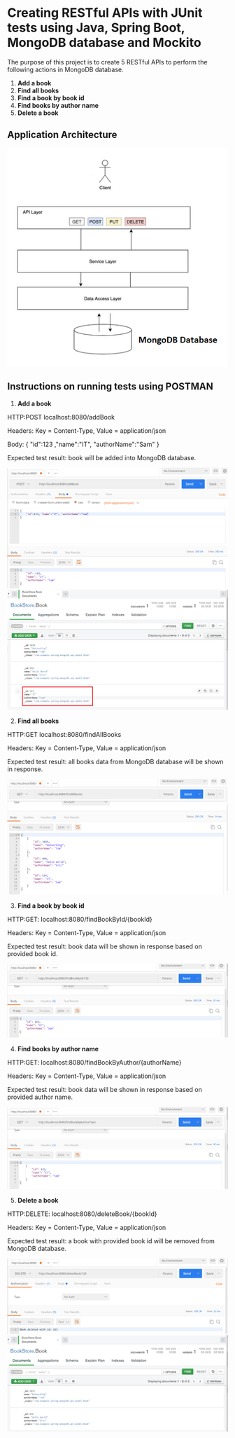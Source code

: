 # Creating RESTful APIs with JUnit tests using Java, Spring Boot, MongoDB database and Mockito

The purpose of this project is to create 5 RESTful APIs to perform the following actions in MongoDB database.
1. **Add a book**
2. **Find all books**
3. **Find a book by book id**
4. **Find books by author name**
5. **Delete a book**

## Application Architecture

<img src="https://github.com/kmjenniferng/java-spring-boot-mongodb-mockito-book-project/blob/main/system_architecture.png">

## Instructions on running tests using POSTMAN
1. **Add a book**

HTTP:POST localhost:8080/addBook

Headers: Key = Content-Type, Value = application/json

Body: { "id":123 ,"name":"IT", "authorName":"Sam" }

Expected test result: book will be added into MongoDB database.

<img src="https://github.com/kmjenniferng/java-spring-boot-mongodb-mockito-book-project/blob/main/screenshot1.png">

<img src="https://github.com/kmjenniferng/java-spring-boot-mongodb-mockito-book-project/blob/main/screenshot2.png">

2. **Find all books**

HTTP:GET localhost:8080/findAllBooks

Headers: Key = Content-Type, Value = application/json

Expected test result: all books data from MongoDB database will be shown in response.

<img src="https://github.com/kmjenniferng/java-spring-boot-mongodb-mockito-book-project/blob/main/screenshot3.png">

3. **Find a book by book id**

HTTP:GET: localhost:8080/findBookById/{bookId}

Headers: Key = Content-Type, Value = application/json

Expected test result: book data will be shown in response based on provided book id.

<img src="https://github.com/kmjenniferng/java-spring-boot-mongodb-mockito-book-project/blob/main/screenshot4.png">

4. **Find books by author name**

HTTP:GET: localhost:8080/findBookByAuthor/{authorName}

Headers: Key = Content-Type, Value = application/json

Expected test result: book data will be shown in response based on provided author name.

<img src="https://github.com/kmjenniferng/java-spring-boot-mongodb-mockito-book-project/blob/main/screenshot5.png">

5. **Delete a book**

HTTP:DELETE: localhost:8080/deleteBook/{bookId}

Headers: Key = Content-Type, Value = application/json

Expected test result: a book with provided book id will be removed from MongoDB database.

<img src="https://github.com/kmjenniferng/java-spring-boot-mongodb-mockito-book-project/blob/main/screenshot6.png">

<img src="https://github.com/kmjenniferng/java-spring-boot-mongodb-mockito-book-project/blob/main/screenshot7.png">
